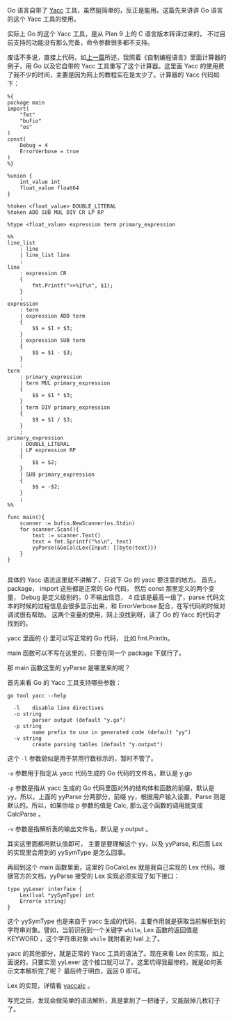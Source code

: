 Go 语言自带了 [Yacc](https://golang.org/cmd/yacc/) 工具，虽然挺简单的，反正是能用。这篇先来讲讲 Go 语言的这个 Yacc 工具的使用。

实际上 Go 的这个 Yacc 工具，是从 Plan 9 上的 C 语言版本转译过来的， 不过目前支持的功能没有那么完备，命令参数很多都不支持。

废话不多说，直接上代码，如[上一篇](http://shahuwang.com/编译原理/实现自己的脚本语言（一）.html)所述，我照着《自制编程语言》里面计算器的例子，用 Go 以及它自带的 Yacc 工具重写了这个计算器。这里面 Yacc 的使用费了我不少的时间，主要是因为网上的教程实在是太少了。计算器的 Yacc 代码如下：

```
%{
package main
import(
    "fmt"
    "bufio"
    "os"
)
const(
    Debug = 4
    ErrorVerbose = true
)
%}

%union {
    int_value int
    float_value float64
}

%token <float_value> DOUBLE_LITERAL
%token ADD SUB MUL DIV CR LP RP

%type <float_value> expression term primary_expression

%%
line_list
    : line
    | line_list line
    ;
line
    : expression CR
    {
        fmt.Printf(">>%1f\n", $1);
    }
    ;
expression
    : term
    | expression ADD term
    {
        $$ = $1 + $3;
    }
    | expression SUB term
    {
        $$ = $1 - $3;
    }
    ;
term
    : primary_expression
    | term MUL primary_expression
    {
        $$ = $1 * $3;
    }
    | term DIV primary_expression
    {
        $$ = $1 / $3;
    }
    ;
primary_expression
    : DOUBLE_LITERAL
    | LP expression RP
    {
        $$ = $2;
    }
    | SUB primary_expression
    {
        $$ = -$2;
    }
    ;
%%

func main(){
    scanner := bufio.NewScanner(os.Stdin)
    for scanner.Scan(){
        text := scanner.Text()
        text = fmt.Sprintf("%s\n", text)
        yyParse(&GoCalcLex{Input: []byte(text)})
    }
}


```

具体的 Yacc 语法这里就不讲解了，只说下 Go 的 yacc 要注意的地方。 首先， package， import 这些都是正常的 Go 代码，
然后 const 那里定义的两个变量， Debug 是定义级别的，0 不输出信息， 4 应该是最高一级了，parse 代码文本的时候的过程信息会很多显示出来，和 ErrorVerbose 配合，在写代码的时候对调试很有帮助。 这两个变量的使用，网上没找到呀，读了 Go 的 Yacc 的代码才找到的。

yacc 里面的 {} 里可以写正常的 Go 代码， 比如 fmt.Println。

main 函数可以不写在这里的，只要在同一个 package 下就行了。

那 main 函数这里的 yyParse 是哪里来的呢？

首先来看 Go 的 Yacc 工具支持哪些参数： 

```
go tool yacc --help

  -l    disable line directives
  -o string
        parser output (default "y.go")
  -p string
        name prefix to use in generated code (default "yy")
  -v string
        create parsing tables (default "y.output")

```

这个 ``-l`` 参数貌似是用于禁用行数标示的，暂时不管了。

``-o`` 参数用于指定从 yacc 代码生成的 Go 代码的文件名，默认是 y.go

``-p`` 参数是指从 yacc 生成的 Go 代码里面对外的结构体和函数的前缀，默认是 yy。所以，上面的 yyParse 分两部分，前缀 yy，根据用户输入设置，Parse 则是默认的。所以，如果你给 p 参数的值是 Calc, 那么这个函数的调用就变成 CalcParse 。

``-v`` 参数是指解析表的输出文件名，默认是 y.output 。

其实这里面都用默认值即可， 主要是要理解这个 yy，以及 yyParse, 和后面 Lex 的实现里会用到的 yySymType 是怎么回事。

再回到这个 main 函数里面，这里的 GoCalcLex 就是我自己实现的 Lex 代码。根据官方的文档，yyParse 接受的 Lex 实现必须实现了如下接口：

```
type yyLexer interface {
	Lex(lval *yySymType) int
	Error(e string)
}
```

这个 yySymType 也是来自于 yacc 生成的代码，主要作用就是获取当前解析到的字符串对象。譬如，当前识别到一个关键字 ``while``, Lex 函数的返回值是 KEYWORD ，这个字符串对象 ``while`` 就附着到 lval 上了。

yacc 的其他部分，就是正常的 Yacc 工具的语法了。现在来看 Lex 的实现，如上面说的，只要实现 yyLexer 这个接口就可以了。这里坑得我最惨的，就是如何表示文本解析完了呢？ 最后终于明白，返回 0 即可。

Lex 的实现，详情看 [yaccalc](https://github.com/shahuwang/yaccalc) 。

写完之后，发现会做简单的语法解析，真是拿到了一把锤子，又能敲掉几枚钉子了。
